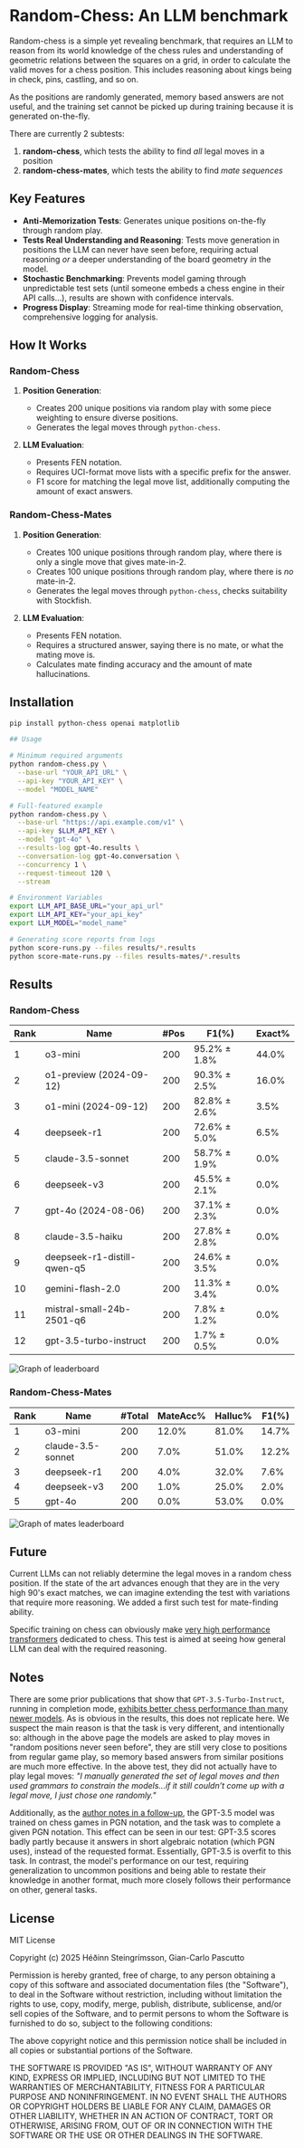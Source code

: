 # Random-Chess: An LLM benchmark

Random-chess is a simple yet revealing benchmark, that requires an LLM to reason from its world knowledge of the chess rules and understanding of geometric relations between the squares on a grid, in order to calculate the valid moves for a chess position. This includes reasoning about kings being in check, pins, castling, and so on.

As the positions are randomly generated, memory based answers are not useful, and the training set cannot be picked up during training because it is generated on-the-fly.

There are currently 2 subtests:

1. **random-chess**, which tests the ability to find *all* legal moves in a position
2. **random-chess-mates**, which tests the ability to find *mate sequences*

## Key Features

- **Anti-Memorization Tests**: Generates unique positions on-the-fly through random play.
- **Tests Real Understanding and Reasoning**: Tests move generation in positions the LLM can never have seen before, requiring actual reasoning *or* a deeper understanding of the board geometry *in* the model.
- **Stochastic Benchmarking**: Prevents model gaming through unpredictable test sets (until someone embeds a chess engine in their API calls...), results are shown with confidence intervals.
- **Progress Display**: Streaming mode for real-time thinking observation, comprehensive logging for analysis.

## How It Works

### Random-Chess

1. **Position Generation**:
   - Creates 200 unique positions via random play with some piece weighting to ensure diverse positions.
   - Generates the legal moves through `python-chess`.

2. **LLM Evaluation**:
   - Presents FEN notation.
   - Requires UCI-format move lists with a specific prefix for the answer.
   - F1 score for matching the legal move list, additionally computing the amount of exact answers.

### Random-Chess-Mates

1. **Position Generation**:
    - Creates 100 unique positions through random play, where there is only a single move that gives mate-in-2.
    - Creates 100 unique positions through random play, where there is *no* mate-in-2.
    - Generates the legal moves through `python-chess`, checks suitability with Stockfish.

2. **LLM Evaluation**:
   - Presents FEN notation.
   - Requires a structured answer, saying there is no mate, or what the mating move is.
   - Calculates mate finding accuracy and the amount of mate hallucinations.

## Installation

```bash
pip install python-chess openai matplotlib

## Usage

# Minimum required arguments
python random-chess.py \
  --base-url "YOUR_API_URL" \
  --api-key "YOUR_API_KEY" \
  --model "MODEL_NAME"

# Full-featured example
python random-chess.py \
  --base-url "https://api.example.com/v1" \
  --api-key $LLM_API_KEY \
  --model "gpt-4o" \
  --results-log gpt-4o.results \
  --conversation-log gpt-4o.conversation \
  --concurrency 1 \
  --request-timeout 120 \
  --stream

# Environment Variables
export LLM_API_BASE_URL="your_api_url"
export LLM_API_KEY="your_api_key"
export LLM_MODEL="model_name"

# Generating score reports from logs
python score-runs.py --files results/*.results
python score-mate-runs.py --files results-mates/*.results

```

## Results

### Random-Chess

| Rank | Name                        | #Pos |    F1(%)         | Exact% |
|------|-----------------------------|------|------------------|--------|
|    1 | o3-mini                     | 200  |  95.2% ±  1.8%   |  44.0% |
|    2 | o1-preview (2024-09-12)     | 200  |  90.3% ±  2.5%   |  16.0% |
|    3 | o1-mini (2024-09-12)        | 200  |  82.8% ±  2.6%   |   3.5% |
|    4 | deepseek-r1                 | 200  |  72.6% ±  5.0%   |   6.5% |
|    5 | claude-3.5-sonnet           | 200  |  58.7% ±  1.9%   |   0.0% |
|    6 | deepseek-v3                 | 200  |  45.5% ±  2.1%   |   0.0% |
|    7 | gpt-4o (2024-08-06)         | 200  |  37.1% ±  2.3%   |   0.0% |
|    8 | claude-3.5-haiku            | 200  |  27.8% ±  2.8%   |   0.0% |
|    9 | deepseek-r1-distill-qwen-q5 | 200  |  24.6% ±  3.5%   |   0.0% |
|   10 | gemini-flash-2.0            | 200  |  11.3% ±  3.4%   |   0.0% |
|   11 | mistral-small-24b-2501-q6   | 200  |   7.8% ±  1.2%   |   0.0% |
|   12 | gpt-3.5-turbo-instruct      | 200  |   1.7% ±  0.5%   |   0.0% |

![Graph of leaderboard](results/leaderboard.png)

### Random-Chess-Mates

| Rank | Name                     | #Total | MateAcc% | Halluc% |  F1(%) |
|------|--------------------------|--------|----------|---------|--------|
|  1   | o3-mini                  |  200   |    12.0% |   81.0% |  14.7% |
|  2   | claude-3.5-sonnet        |  200   |     7.0% |   51.0% |  12.2% |
|  3   | deepseek-r1              | 200    |     4.0% |   32.0% |   7.6% |
|  4   | deepseek-v3              |  200   |     1.0% |   25.0% |   2.0% |
|  5   | gpt-4o                   |  200   |     0.0% |   53.0% |   0.0% |

![Graph of mates leaderboard](results-mates/leaderboard.png)

## Future

Current LLMs can not reliably determine the legal moves in a random chess position. If the state of the art advances enough that they are in the very high 90's exact matches, we can imagine extending the test with variations that require more reasoning. We added a first such test for mate-finding ability.

Specific training on chess can obviously make [very high performance transformers](https://lczero.org/dev/wiki/best-nets-for-lc0/) dedicated to chess. This test is aimed at seeing how general LLM can deal with the required reasoning.

## Notes

There are some prior publications that show that `GPT-3.5-Turbo-Instruct`, running in completion mode, [exhibits better chess performance than many newer models](https://dynomight.net/chess/). As is obvious in the results, this does not replicate here. We suspect the main reason is that the task is very different, and intentionally so: although in the above page the models are asked to play moves in "random positions never seen before", they are still very close to positions from regular game play, so memory based answers from similar positions are much more effective. In the above test, they did not actually have to play legal moves: *"I manually generated the set of legal moves and then used grammars to constrain the models...if it still couldn’t come up with a legal move, I just chose one randomly."*

Additionally, as the [author notes in a follow-up](https://dynomight.net/more-chess/), the GPT-3.5 model was trained on chess games in PGN notation, and the task was to complete a given PGN notation. This effect can be seen in our test: GPT-3.5 scores badly partly because it answers in short algebraic notation (which PGN uses), instead of the requested format. Essentially, GPT-3.5 is overfit to this task. In contrast, the model's performance on our test, requiring generalization to uncommon positions and being able to restate their knowledge in another format, much more closely follows their performance on other, general tasks.

## License

MIT License

Copyright (c) 2025 Héðinn Steingrímsson, Gian-Carlo Pascutto

Permission is hereby granted, free of charge, to any person obtaining a copy of this software and associated documentation files (the "Software"), to deal in the Software without restriction, including without limitation the rights to use, copy, modify, merge, publish, distribute, sublicense, and/or sell copies of the Software, and to permit persons to whom the Software is furnished to do so, subject to the following conditions:

The above copyright notice and this permission notice shall be included in all copies or substantial portions of the Software.

THE SOFTWARE IS PROVIDED "AS IS", WITHOUT WARRANTY OF ANY KIND, EXPRESS OR IMPLIED, INCLUDING BUT NOT LIMITED TO THE WARRANTIES OF MERCHANTABILITY, FITNESS FOR A PARTICULAR PURPOSE AND NONINFRINGEMENT. IN NO EVENT SHALL THE AUTHORS OR COPYRIGHT HOLDERS BE LIABLE FOR ANY CLAIM, DAMAGES OR OTHER LIABILITY, WHETHER IN AN ACTION OF CONTRACT, TORT OR OTHERWISE, ARISING FROM, OUT OF OR IN CONNECTION WITH THE SOFTWARE OR THE USE OR OTHER DEALINGS IN THE SOFTWARE.
